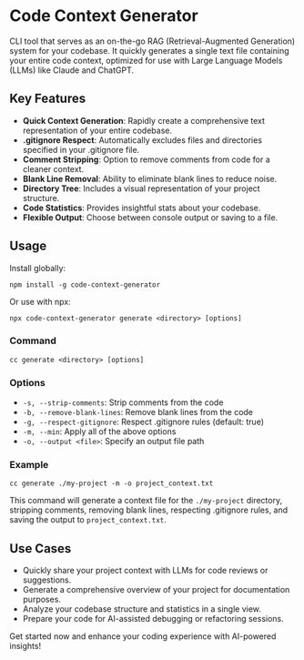 # Code Context Generator

CLI tool that serves as an on-the-go RAG (Retrieval-Augmented Generation) system for your codebase. It quickly generates a single text file containing your entire code context, optimized for use with Large Language Models (LLMs) like Claude and ChatGPT.

## Key Features

- **Quick Context Generation**: Rapidly create a comprehensive text representation of your entire codebase.
- **.gitignore Respect**: Automatically excludes files and directories specified in your .gitignore file.
- **Comment Stripping**: Option to remove comments from code for a cleaner context.
- **Blank Line Removal**: Ability to eliminate blank lines to reduce noise.
- **Directory Tree**: Includes a visual representation of your project structure.
- **Code Statistics**: Provides insightful stats about your codebase.
- **Flexible Output**: Choose between console output or saving to a file.

## Usage

Install globally:
```
npm install -g code-context-generator
```

Or use with npx:
```
npx code-context-generator generate <directory> [options]
```

### Command

```
cc generate <directory> [options]
```

### Options

- `-s, --strip-comments`: Strip comments from the code
- `-b, --remove-blank-lines`: Remove blank lines from the code
- `-g, --respect-gitignore`: Respect .gitignore rules (default: true)
- `-m, --min`: Apply all of the above options
- `-o, --output <file>`: Specify an output file path

### Example

```
cc generate ./my-project -m -o project_context.txt
```

This command will generate a context file for the `./my-project` directory, stripping comments, removing blank lines, respecting .gitignore rules, and saving the output to `project_context.txt`.

## Use Cases

- Quickly share your project context with LLMs for code reviews or suggestions.
- Generate a comprehensive overview of your project for documentation purposes.
- Analyze your codebase structure and statistics in a single view.
- Prepare your code for AI-assisted debugging or refactoring sessions.

Get started now and enhance your coding experience with AI-powered insights!
